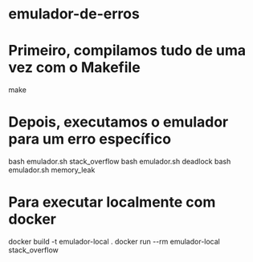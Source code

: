 # emulador-de-erros

# Primeiro, compilamos tudo de uma vez com o Makefile

make

# Depois, executamos o emulador para um erro específico

bash emulador.sh stack_overflow
bash emulador.sh deadlock
bash emulador.sh memory_leak

# Para executar localmente com docker

docker build -t emulador-local .
docker run --rm emulador-local stack_overflow
